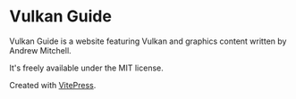 # Vulkan Guide

Vulkan Guide is a website featuring Vulkan and graphics content written by Andrew Mitchell.

It's freely available under the MIT license.

Created with [VitePress](https://vitepress.vuejs.org/).
